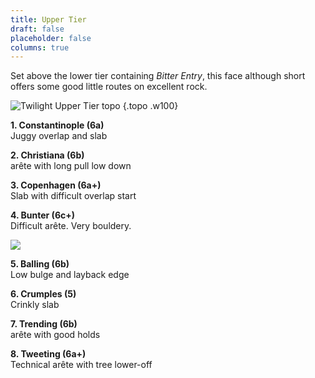 ```yaml
---
title: Upper Tier
draft: false
placeholder: false
columns: true
---
```

Set above the lower tier containing *Bitter Entry*, this face although short offers some good little routes on excellent rock.

![Twilight Upper Tier topo](/img/north-wales/border-region/clwyd-limestone/TGUTL-copy.jpg)
{.topo .w100}

**1. Constantinople (6a)**  
Juggy overlap and slab

**2. Christiana (6b)**  
arête with long pull low down

**3. Copenhagen (6a+)**  
Slab with difficult overlap start

**4. Bunter (6c+)**  
Difficult arête. Very bouldery.

![](/img/north-wales/border-region/clwyd-limestone/TGUTR-copy.jpg)

**5. Balling (6b)**  
Low bulge and layback edge

**6. Crumples (5)**  
Crinkly slab

**7. Trending (6b)**  
arête with good holds

**8. Tweeting (6a+)**  
Technical arête with tree lower-off



